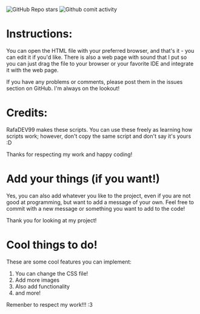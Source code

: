 ![GitHub Repo stars](https://img.shields.io/github/stars/RafaDEV99/simple-example-webpage?style=for-the-badge)
![Github comit activity](https://img.shields.io/github/commit-activity/m/RafaDEV99/Pagina-web-simple?style=for-the-badge)


# Instructions:
You can open the HTML file with your preferred browser, and that's it - you can edit it if you'd like. There is also a web page with sound that I put so you can just drag the file to your
browser or your favorite IDE and integrate it with the web page.

If you have any problems or comments, please post them in the issues section on GitHub. I'm always on the lookout!

# Credits:
RafaDEV99 makes these scripts. You can use these freely as learning how scripts work; however, don't copy the same script and don't say it's yours :D

Thanks for respecting my work and happy coding!

# Add your things (if you want!)
Yes, you can also add whatever you like to the project, even if you are not good at programming, but want to add a message of your own. Feel free to commit with a new message or something you want to add to the code!

Thank you for looking at my project!

# Cool things to do!
These are some cool features you can implement:
1. You can change the CSS file!
2. Add more images
3. Also add functionality
4. and more!

Remenber to respect my work!!! :3
